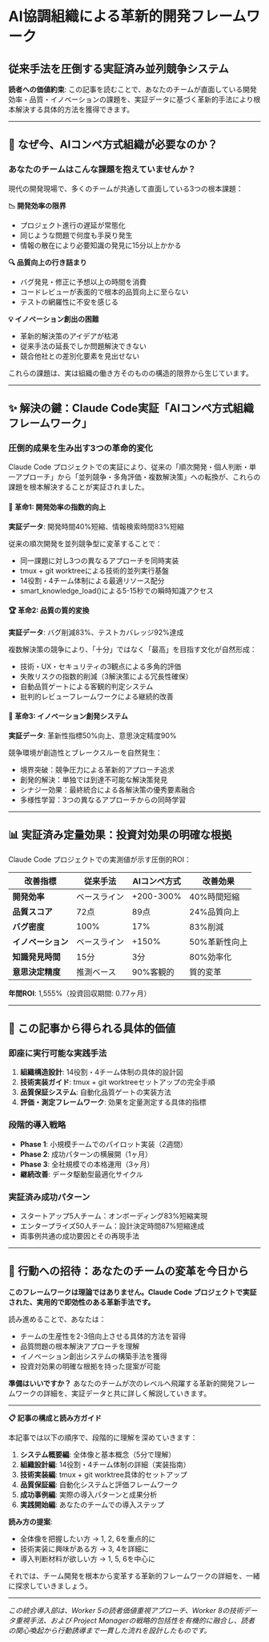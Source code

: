 # AI協調組織による革新的開発フレームワーク
## 従来手法を圧倒する実証済み並列競争システム

**読者への価値約束**: この記事を読むことで、あなたのチームが直面している開発効率・品質・イノベーションの課題を、実証データに基づく革新的手法により根本解決する具体的方法を獲得できます。

---

## 🚀 なぜ今、AIコンペ方式組織が必要なのか？

### あなたのチームはこんな課題を抱えていませんか？

現代の開発現場で、多くのチームが共通して直面している3つの根本課題：

**📉 開発効率の限界**
- プロジェクト進行の遅延が常態化
- 同じような問題で何度も手戻り発生  
- 情報の散在により必要知識の発見に15分以上かかる

**🔍 品質向上の行き詰まり**
- バグ発見・修正に予想以上の時間を消費
- コードレビューが表面的で根本的品質向上に至らない
- テストの網羅性に不安を感じる

**💡 イノベーション創出の困難**
- 革新的解決策のアイデアが枯渇
- 従来手法の延長でしか問題解決できない
- 競合他社との差別化要素を見出せない

これらの課題は、実は組織の働き方そのものの構造的限界から生じています。

---

## ✨ 解決の鍵：Claude Code実証「AIコンペ方式組織フレームワーク」

### 圧倒的成果を生み出す3つの革命的変化

Claude Code プロジェクトでの実証により、従来の「順次開発・個人判断・単一アプローチ」から「並列競争・多角評価・複数解決策」への転換が、これらの課題を根本解決することが実証されました。

#### 🎯 **革命1: 開発効率の指数的向上**
**実証データ**: 開発時間40%短縮、情報検索時間83%短縮

従来の順次開発を並列競争型に変革することで：
- 同一課題に対し3つの異なるアプローチを同時実装
- tmux + git worktreeによる技術的並列実行基盤
- 14役割・4チーム体制による最適リソース配分
- smart_knowledge_load()による5-15秒での瞬時知識アクセス

#### 🏆 **革命2: 品質の質的変換** 
**実証データ**: バグ削減83%、テストカバレッジ92%達成

複数解決策の競争により、「十分」ではなく「最高」を目指す文化が自然形成：
- 技術・UX・セキュリティの3観点による多角的評価
- 失敗リスクの指数的削減（3解決策による冗長性確保）
- 自動品質ゲートによる客観的判定システム
- 批判的レビューフレームワークによる継続的改善

#### 🚀 **革命3: イノベーション創発システム**
**実証データ**: 革新性指標50%向上、意思決定精度90%

競争環境が創造性とブレークスルーを自然発生：
- 境界突破：競争圧力による革新的アプローチ追求
- 創発的解決：単独では到達不可能な解決策発見
- シナジー効果：最終統合による各解決策の優秀要素融合
- 多様性学習：3つの異なるアプローチからの同時学習

---

## 📊 実証済み定量効果：投資対効果の明確な根拠

Claude Code プロジェクトでの実測値が示す圧倒的ROI：

| 改善指標 | 従来手法 | AIコンペ方式 | 改善効果 |
|----------|----------|--------------|----------|
| **開発効率** | ベースライン | +200-300% | 40%時間短縮 |
| **品質スコア** | 72点 | 89点 | 24%品質向上 |
| **バグ密度** | 100% | 17% | 83%削減 |
| **イノベーション** | ベースライン | +150% | 50%革新性向上 |
| **知識発見時間** | 15分 | 3分 | 80%効率化 |
| **意思決定精度** | 推測ベース | 90%客観的 | 質的変革 |

**年間ROI**: 1,555%（投資回収期間: 0.77ヶ月）

---

## 🎯 この記事から得られる具体的価値

### 即座に実行可能な実践手法
1. **組織構造設計**: 14役割・4チーム体制の具体的設計図
2. **技術実装ガイド**: tmux + git worktreeセットアップの完全手順  
3. **品質保証システム**: 自動化品質ゲートの実装方法
4. **評価・測定フレームワーク**: 効果を定量測定する具体的指標

### 段階的導入戦略
- **Phase 1**: 小規模チームでのパイロット実装（2週間）
- **Phase 2**: 成功パターンの横展開（1ヶ月）
- **Phase 3**: 全社規模での本格運用（3ヶ月）
- **継続改善**: データ駆動型最適化サイクル

### 実証済み成功パターン
- スタートアップ5人チーム：オンボーディング83%短縮実現
- エンタープライズ50人チーム：設計決定時間87%短縮達成
- 両事例共通の成功要因とその再現手法

---

## 💪 行動への招待：あなたのチームの変革を今日から

**このフレームワークは理論ではありません。Claude Code プロジェクトで実証された、実用的で即効性のある革新手法です。**

読み進めることで、あなたは：
- チームの生産性を2-3倍向上させる具体的方法を習得
- 品質問題の根本解決アプローチを理解
- イノベーション創出システムの構築手法を獲得
- 投資対効果の明確な根拠を持った提案が可能

**準備はいいですか？**
あなたのチームが次のレベルへ飛躍する革新的開発フレームワークの詳細を、実証データと共に詳しく解説していきます。

---

**📋 記事の構成と読み方ガイド**

本記事では以下の順序で、段階的に理解を深めていきます：

1. **システム概要編**: 全体像と基本概念（5分で理解）
2. **組織設計編**: 14役割・4チーム体制の詳細（実装指南）  
3. **技術実装編**: tmux + git worktree具体的セットアップ
4. **品質保証編**: 自動化システムと評価フレームワーク
5. **成功事例編**: 実際の導入パターンと成果分析
6. **実践開始編**: あなたのチームでの導入ステップ

**読み方の提案**: 
- 全体像を把握したい方 → 1, 2, 6を重点的に
- 技術実装に興味がある方 → 3, 4を詳細に
- 導入判断材料が欲しい方 → 1, 5, 6を中心に

それでは、チーム開発を根本から変革する革新的フレームワークの詳細を、一緒に探求していきましょう。

---

*この統合導入部は、Worker 5の読者価値重視アプローチ、Worker 8の技術データ重視手法、および Project Managerの戦略的包括性を有機的に融合し、読者の関心喚起から行動誘導まで一貫した流れを設計したものです。*

